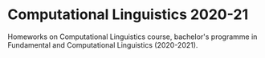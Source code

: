 # Computational Linguistics 2020-21

Homeworks on Computational Linguistics course, bachelor's programme in Fundamental and Computational Linguistics (2020-2021).
